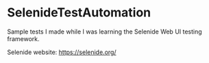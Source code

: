 # SelenideTestAutomation
Sample tests I made while I was learning the Selenide Web UI testing framework.

Selenide website: https://selenide.org/


